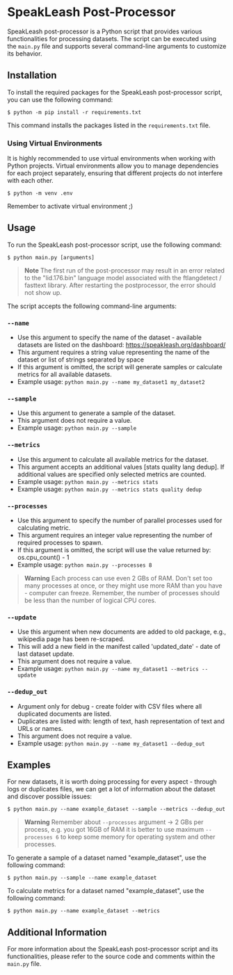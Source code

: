 # SpeakLeash Post-Processor

SpeakLeash post-processor is a Python script that provides various functionalities for processing datasets. The script can be executed using the `main.py` file and supports several command-line arguments to customize its behavior.

## Installation

To install the required packages for the SpeakLeash post-processor script, you can use the following command:

```console
$ python -m pip install -r requirements.txt
```

This command installs the packages listed in the `requirements.txt` file.

### Using Virtual Environments

It is highly recommended to use virtual environments when working with Python projects. Virtual environments allow you to manage dependencies for each project separately, ensuring that different projects do not interfere with each other.

```console
$ python -m venv .env
```
Remember to activate virtual environment ;)


## Usage

To run the SpeakLeash post-processor script, use the following command:

```console
$ python main.py [arguments]
```

> **Note**
> The first run of the post-processor may result in an error related to the "lid.176.bin" language model associated with the ftlangdetect / fasttext library. After restarting the postprocessor, the error should not show up.

The script accepts the following command-line arguments:

### `--name`

- Use this argument to specify the name of the dataset - available datasets are listed on the dashboard: https://speakleash.org/dashboard/
- This argument requires a string value representing the name of the dataset or list of strings separated by space
- If this argument is omitted, the script will generate samples or calculate metrics for all available datasets.
- Example usage: `python main.py --name my_dataset1 my_dataset2`

### `--sample`

- Use this argument to generate a sample of the dataset.
- This argument does not require a value.
- Example usage: `python main.py --sample`

### `--metrics`

- Use this argument to calculate all available metrics for the dataset.
- This argument accepts an additional values [stats quality lang dedup]. If additional values are specified only selected metrics are counted.
- Example usage: `python main.py --metrics stats`
- Example usage: `python main.py --metrics stats quality dedup`

### `--processes`

- Use this argument to specify the number of parallel processes used for calculating metric.
- This argument requires an integer value representing the number of required processes to spawn.
- If this argument is omitted, the script will use the value returned by: os.cpu_count() - 1
- Example usage: `python main.py --processes 8`

> **Warning**
> Each process can use even 2 GBs of RAM. Don't set too many processes at once, or they might use more RAM than you have - computer can freeze. Remember, the number of processes should be less than the number of logical CPU cores.

### `--update`

- Use this argument when new documents are added to old package, e.g., wikipedia page has been re-scraped.
- This will add a new field in the manifest called 'updated_date' - date of last dataset update.
- This argument does not require a value.
- Example usage: `python main.py --name my_dataset1 --metrics --update`

### `--dedup_out`

- Argument only for debug - create folder with CSV files where all duplicated documents are listed.
- Duplicates are listed with: length of text, hash representation of text and URLs or names.
- This argument does not require a value.
- Example usage: `python main.py --name my_dataset1 --dedup_out`

## Examples

For new datasets, it is worth doing processing for every aspect - through logs or duplicates files, we can get a lot of information about the dataset and discover possible issues:

```console
$ python main.py --name example_dataset --sample --metrics --dedup_out
```
> **Warning**
> Remember about `--processes` argument -> 2 GBs per process, e.g. you got 16GB of RAM it is better to use maximum `--processes 6` to keep some memory for operating system and other processes.

To generate a sample of a dataset named "example_dataset", use the following command:

```console
$ python main.py --sample --name example_dataset
```

To calculate metrics for a dataset named "example_dataset", use the following command:

```console
$ python main.py --name example_dataset --metrics
```

## Additional Information

For more information about the SpeakLeash post-processor script and its functionalities, please refer to the source code and comments within the `main.py` file.
